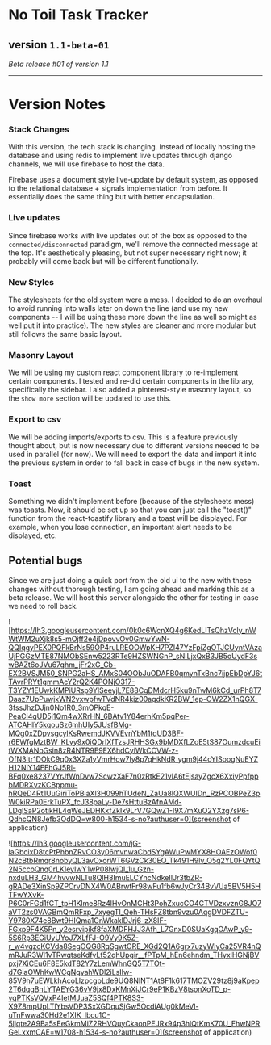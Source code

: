 # No Toil Task Tracker

## version `1.1-beta-01`

*Beta release #01 of version 1.1*

---

# Version Notes

### Stack Changes

With this version, the tech stack is changing. Instead of locally hosting the database and using redis to implement live updates through django channels, we will use firebase to host the data.

Firebase uses a document style live-update by default system, as opposed to the relational database + signals implementation from before. It essentially does the same thing but with better encapsulation.

### Live updates

Since firebase works with live updates out of the box as opposed to the `connected/disconnected` paradigm, we'll remove the connected message at the top. It's aesthetically pleasing, but not super necessary right now; it probably will come back but will be different functionally.

### New Styles

The stylesheets for the old system were a mess. I decided to do an overhaul to avoid running into walls later on down the line (and use my new components -- I will be using these more down the line as well so might as well put it into practice). The new styles are cleaner and more modular but still follows the same basic layout.

### Masonry Layout

We will be using my custom react component library to re-implement certain components. I tested and re-did certain components in the library, specifically the sidebar. I also added a pinterest-style masonry layout, so the `show more` section will be updated to use this.

### Export to csv

We will be adding imports/exports to csv. This is a feature previously thought about, but is now necessary due to different versions needed to be used in parallel (for now). We will need to export the data and import it into the previous system in order to fall back in case of bugs in the new system.

### Toast

Something we didn't implement before (because of the stylesheets mess) was toasts. Now, it should be set up so that you can just call the "toast()" function from the react-toastify library and a toast will be displayed. For example, when you lose connection, an important alert needs to be displayed, etc.

## Potential bugs

Since we are just doing a quick port from the old ui to the new with these changes without thorough testing, I am going ahead and marking this as a beta release. We will host this server alongside the other for testing in case we need to roll back.

![https://lh3.googleusercontent.com/0k0c6WcnXQ4g6KedLITsQhzVcly_nWWtWM2uXjk8s5-mOjff2e4jDpovvOv0GmwYwN-QQIqgyPEX0PQFkBrNs59OP4ruLREOOWpKH7PZl47YzFpiZgOTJCUyntVAzaUjPGGzMTE87NMObSEnw5223RTe9HZSWNGnP_sNILjxQxB3JB5oUydF3swBAZt6oJVu67ghm_jFr2xG_Cb-EX2BVSJM50_SNPG2aHS_AMxS04OObJuODAFB0qmynTxBnc7ijpEbDpYJ6tTAvrPRYt1gmmAcY2rQ2K4PONjO317-T3YZY1EUwkKMPiURsp9YlSeeyjL7E88CgDMdcrH5ku9nTwM6kCd_urPh8T7Daaz7UpPuwjxWN2vxwpfwTVdNR4kjz00agdkKR2BW_1ep-OW2ZX1nQGX-3fssJhzDJjn0No1R0_3mOPkqE-PeaCi4qUD5j1Qm4wXRrHN_6BAtv1Y84erhKm5pqPer-ATCAHlY5kqouSz6mhUIy5JUsfBMg-MQg0xZDpvsgcylKsRwemdJKVVEvnYbM1tqUD3BF-r6EWfgMztBW_KLvy9x0iQDrlXfTzsJRHHSGx9bMDXfLZoE5tS87OumzdcuEitWXMANoGsin8zR4NTR9E9EX6hdCyiWkCOVW-z-OfN3Itr1DOkC9q0x3XZa1yVmrHow7Iy8p7qHkNdR_ygm9j44oYISoogNuEYZH12NiY14EEhGJ5Rl-BFq0xe8237VYrJfWnDvw7ScwzXaF7n0zRtkE21vIA6tEjsayZgcX6XxiyPpfppbMDRXyzKCBppmu-hRQeD4Rt1UuGiriToPBiaXl3H099hTUdeN_ZaUa8lQXWUIDn_RzPCOBPeZ3pW0kiRPa0ErkTuPX_fcJ38paLy-De7sHttuBzAfnAMd-LDglSaP2otikHL4qWeJEDHKxfZkIx9LrV7GQwZ1-I9X7mXuO2YXzg7sP6-QdhcQN8Jefb3OdDQ=w800-h1534-s-no?authuser=0](screenshot of application)

![https://lh3.googleusercontent.com/jG-laGbcixD8tcPtPhbnZRvCO3y06mvnwaCbdSYgAWuPwMYX8HOAEzOWof0N2cBtbRmqr8nobyQL3avOxorWT6GVzCk30EQ_Tk491H9lv_O5q2YL0FQYtQ2N5ccoQnq0rLKIeyIwY1wP08lwjQI_1u_Gzn-nxduLH3_GM4hvvwNLTu8QlH8ImuELCYncNdkeIIJr3tbZR-gRADe3XinSp9ZPCrvDNX4W0ABrwtFr98wFu1fb6wJyCr34BvVUa5BV5H5HTFwYXvK-P6C0rFGd1fCT_tpH1Klme8Rz4lHvOnMCHt3PohZxucCO4CTVDzxvznG8JO7aVT2zs0VAGBmQmRFxp_7xyegTI_Qeh-THsFZ8tbn9vzu0AqgDVDFZTU-Y9780X74e8Bwt9HIQma1GnWkaklDJrj6-zX8IF-FGxp9F4K5Pn_y2esrvipikf8faXMDFHJJ3Afh_L7GnxD0SUaKgqOAwP_y9-5S6Rp3EGiUyUYoJ7XLfFJ-O9Vy9K5Z-r_w4vqzcKCVda8SegOQG8RqSgwtORE_XGd2Q1A6grx7uzyWIyCa25VR4nQmRJuR3WI1vTRwqtseKdfyLf52qhUpgir__fPTpM_hEn6ehndm_THyxlHGNjBVpxj7XiCEu6F8E5kdT82Y7zLemWhnGQ5T7TOt-d7GlaOWhKwWCgNgyahWDl2iLsIIw-85V9h7uEWLkhAcoLlzpcgpLde9UQ8NlNT1At8F1k617TMOZV29tz8j9aKpep2T6dqgBnLYTAEYG36vV9jx8DxKMnXiJCr9eP1KBzV8tsonXoTD_p-vqPTKsVQVxP4IetMJuaZ5SQf4PTK8S3-X9Z8mpUpLTlYbsVDP3SxXGDquSjGw5OcdiAUg0kMeVl-uTnFwwa30Hd2e1XIK_lbcu1C-5ljqte2A9Ba5sEeGkmMiZ2RHVQuyCkaonPEJRx94p3hlQtKmK70U_FhwNPRGeLxxmCAE=w1708-h1534-s-no?authuser=0](screenshot of application)
